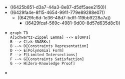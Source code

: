 - ((6425b851-d3a7-44a3-8e87-d5df5aee2150))
- ((6429fa4e-8f15-4654-9911-779e89288e07))
	- ((6429fc6d-1e36-48d7-bdff-119bb9228a7a))
		- ((6429fcaf-569c-4981-9d00-8d57d635d8c1))
- ```mermaid 
  graph TD
  A[Schwartz-Zippel Lemma] --> B[QAPs]
  B --> C[zk-SNARKs]
  B --> D[Constraints Representation]
  D --> E[Polynomial Form]
  E --> F[Limited Intersections]
  F --> G[Constraints Satisfaction]
  G --> H[Zero-Knowledge Proof]
  ```
-